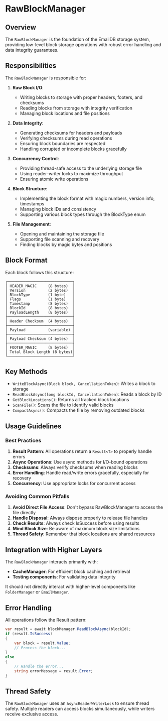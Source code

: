# RawBlockManager

## Overview

The `RawBlockManager` is the foundation of the EmailDB storage system, providing low-level block storage operations with robust error handling and data integrity guarantees.

## Responsibilities

The `RawBlockManager` is responsible for:

1. **Raw Block I/O**:
   - Writing blocks to storage with proper headers, footers, and checksums
   - Reading blocks from storage with integrity verification
   - Managing block locations and file positions

2. **Data Integrity**:
   - Generating checksums for headers and payloads
   - Verifying checksums during read operations
   - Ensuring block boundaries are respected
   - Handling corrupted or incomplete blocks gracefully

3. **Concurrency Control**:
   - Providing thread-safe access to the underlying storage file
   - Using reader-writer locks to maximize throughput
   - Ensuring atomic write operations

4. **Block Structure**:
   - Implementing the block format with magic numbers, version info, timestamps
   - Managing block IDs and consistency
   - Supporting various block types through the BlockType enum

5. **File Management**:
   - Opening and maintaining the storage file
   - Supporting file scanning and recovery
   - Finding blocks by magic bytes and positions

## Block Format

Each block follows this structure:

```
┌─────────────────────────────┐
│ HEADER_MAGIC     (8 bytes)  │
│ Version          (2 bytes)  │
│ BlockType        (1 byte)   │
│ Flags            (1 byte)   │
│ Timestamp        (8 bytes)  │
│ BlockId          (8 bytes)  │
│ PayloadLength    (8 bytes)  │
├─────────────────────────────┤
│ Header Checksum  (4 bytes)  │
├─────────────────────────────┤
│ Payload          (variable) │
├─────────────────────────────┤
│ Payload Checksum (4 bytes)  │
├─────────────────────────────┤
│ FOOTER_MAGIC     (8 bytes)  │
│ Total Block Length (8 bytes)│
└─────────────────────────────┘
```

## Key Methods

- `WriteBlockAsync(Block block, CancellationToken)`: Writes a block to storage
- `ReadBlockAsync(long blockId, CancellationToken)`: Reads a block by ID
- `GetBlockLocations()`: Returns all tracked block locations
- `ScanFile()`: Scans the file to identify valid blocks
- `CompactAsync()`: Compacts the file by removing outdated blocks

## Usage Guidelines

### Best Practices

1. **Result Pattern**: All operations return a `Result<T>` to properly handle errors
2. **Async Operations**: Use async methods for I/O-bound operations
3. **Checksums**: Always verify checksums when reading blocks
4. **Error Handling**: Handle read/write errors gracefully, especially for recovery
5. **Concurrency**: Use appropriate locks for concurrent access

### Avoiding Common Pitfalls

1. **Avoid Direct File Access**: Don't bypass RawBlockManager to access the file directly
2. **Handle Disposal**: Always dispose properly to release file handles
3. **Check Results**: Always check IsSuccess before using results
4. **Mind Block Size**: Be aware of maximum block size limitations
5. **Thread Safety**: Remember that block locations are shared resources

## Integration with Higher Layers

The `RawBlockManager` interacts primarily with:

- **CacheManager**: For efficient block caching and retrieval
- **Testing components**: For validating data integrity

It should not directly interact with higher-level components like `FolderManager` or `EmailManager`.

## Error Handling

All operations follow the Result pattern:

```csharp
var result = await blockManager.ReadBlockAsync(blockId);
if (result.IsSuccess)
{
    var block = result.Value;
    // Process the block...
}
else
{
    // Handle the error...
    string errorMessage = result.Error;
}
```

## Thread Safety

The `RawBlockManager` uses an `AsyncReaderWriterLock` to ensure thread safety. Multiple readers can access blocks simultaneously, while writers receive exclusive access.
